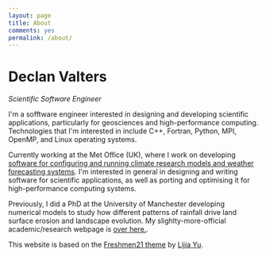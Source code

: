 ```yaml
---
layout: page
title: About
comments: yes
permalink: /about/
---
```


# Declan Valters
_Scientific Software Engineer_

I'm a sofftware engineer interested in designing and developing scientific applications, particularly for geosciences and high-performance computing. Technologies that I'm interested in include C++, Fortran, Python, MPI, OpenMP, and Linux operating systems.

Currently working at the Met Office (UK), where I work on developing [software for configuring and running climate research models and weather forecasting systems](http://www.metoffice.gov.uk/research/weather/weather-science-it/modelling-support). I'm interested in general in designing and writing software for scientific applications, as well as porting and optimising it for high-performance computing systems.

Previously, I did a PhD at the University of Manchester developing numerical models to study how different patterns of rainfall drive land surface erosion and landscape evolution. My slighlty-more-official academic/research webpage is [over here.](http://personalpages.manchester.ac.uk/staff/declan.valters/).

This website is based on the [Freshmen21 theme](https://http://jekyllthemes.org/themes/freshman21/) by [Lijia Yu](http://yulijia.net/).
